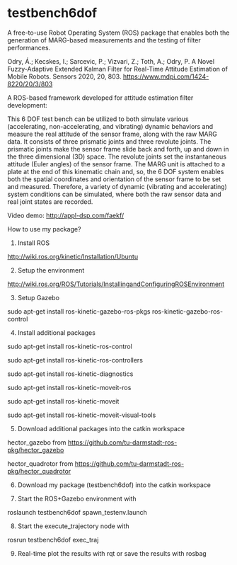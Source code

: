 # testbench6dof
A free-to-use Robot Operating System (ROS) package that enables both the generation of MARG-based measurements and the testing of filter performances.

Odry, Á.; Kecskes, I.; Sarcevic, P.; Vizvari, Z.; Toth, A.; Odry, P. A Novel Fuzzy-Adaptive Extended Kalman Filter for Real-Time Attitude Estimation of Mobile Robots. Sensors 2020, 20, 803.
https://www.mdpi.com/1424-8220/20/3/803

A ROS-based framework developed for attitude estimation filter development:

This 6 DOF test bench can be utilized to both simulate various (accelerating, non-accelerating, and vibrating) dynamic behaviors and measure the real attitude of the sensor frame, along with the raw MARG data.
It consists of three prismatic joints and three revolute joints. The prismatic joints make the sensor frame slide back and forth, up and down in the three dimensional (3D) space. The revolute joints set the instantaneous attitude (Euler angles) of the sensor frame.
The MARG unit is attached to a plate at the end of this kinematic chain and, so, the 6 DOF system enables both the spatial coordinates and orientation of the sensor frame to be set and measured.
Therefore, a variety of dynamic (vibrating and accelerating) system conditions can be simulated, where both the raw sensor data and real joint states are recorded.

Video demo: http://appl-dsp.com/faekf/


How to use my package?
1. Install ROS

http://wiki.ros.org/kinetic/Installation/Ubuntu

2. Setup the environment

http://wiki.ros.org/ROS/Tutorials/InstallingandConfiguringROSEnvironment

3. Setup Gazebo

sudo apt-get install ros-kinetic-gazebo-ros-pkgs ros-kinetic-gazebo-ros-control

4. Install additional packages

sudo apt-get install ros-kinetic-ros-control

sudo apt-get install ros-kinetic-ros-controllers

sudo apt-get install ros-kinetic-diagnostics

sudo apt-get install ros-kinetic-moveit-ros

sudo apt-get install ros-kinetic-moveit

sudo apt-get install ros-kinetic-moveit-visual-tools

5. Download additional packages into the catkin workspace

hector_gazebo from https://github.com/tu-darmstadt-ros-pkg/hector_gazebo

hector_quadrotor from https://github.com/tu-darmstadt-ros-pkg/hector_quadrotor

6. Download my package (testbench6dof) into the catkin workspace

7. Start the ROS+Gazebo environment with

roslaunch testbench6dof spawn_testenv.launch

8. Start the execute_trajectory node with

rosrun testbench6dof exec_traj

9. Real-time plot the results with rqt or save the results with rosbag
